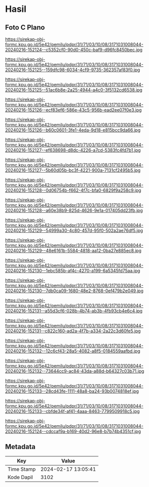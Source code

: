 # Hasil

## Foto C Plano

https://sirekap-obj-formc.kpu.go.id/5e42/pemilu/pdpr/31/71/03/10/08/3171031008044-20240216-152124--c5352cf0-90d0-450c-baf9-d96fc8450bec.jpg

https://sirekap-obj-formc.kpu.go.id/5e42/pemilu/pdpr/31/71/03/10/08/3171031008044-20240216-152125--159dfc98-6034-4cf9-9735-362357af83f0.jpg

https://sirekap-obj-formc.kpu.go.id/5e42/pemilu/pdpr/31/71/03/10/08/3171031008044-20240216-152125--51ac6b8e-2a25-4944-a4c0-3f5132cd6538.jpg

https://sirekap-obj-formc.kpu.go.id/5e42/pemilu/pdpr/31/71/03/10/08/3171031008044-20240216-152126--ecf83ef6-586e-43c5-956b-ead2ee07f0e3.jpg

https://sirekap-obj-formc.kpu.go.id/5e42/pemilu/pdpr/31/71/03/10/08/3171031008044-20240216-152126--b60c0601-3fe1-4eda-9d18-e815bcc9da66.jpg

https://sirekap-obj-formc.kpu.go.id/5e42/pemilu/pdpr/31/71/03/10/08/3171031008044-20240216-152127--ef638698-d8dc-4226-a7cd-5383fc4fd7b1.jpg

https://sirekap-obj-formc.kpu.go.id/5e42/pemilu/pdpr/31/71/03/10/08/3171031008044-20240216-152127--5b60d05b-bc3f-4221-900a-7131cf2495b5.jpg

https://sirekap-obj-formc.kpu.go.id/5e42/pemilu/pdpr/31/71/03/10/08/3171031008044-20240216-152128--0d06754b-f662-4f7c-bfa0-6829f9a258c9.jpg

https://sirekap-obj-formc.kpu.go.id/5e42/pemilu/pdpr/31/71/03/10/08/3171031008044-20240216-152128--a60e38b9-825d-4626-9e1a-017405dd23fb.jpg

https://sirekap-obj-formc.kpu.go.id/5e42/pemilu/pdpr/31/71/03/10/08/3171031008044-20240216-152129--54999a30-4c80-457d-95f0-502a2ae76df5.jpg

https://sirekap-obj-formc.kpu.go.id/5e42/pemilu/pdpr/31/71/03/10/08/3171031008044-20240216-152129--48e6161b-5584-4818-aa12-0ba27e885ec8.jpg

https://sirekap-obj-formc.kpu.go.id/5e42/pemilu/pdpr/31/71/03/10/08/3171031008044-20240216-152130--1ebc585b-af4c-4270-a199-6a5345fd75aa.jpg

https://sirekap-obj-formc.kpu.go.id/5e42/pemilu/pdpr/31/71/03/10/08/3171031008044-20240216-152130--7db0ca09-1680-48e2-8768-0ef479b2e049.jpg

https://sirekap-obj-formc.kpu.go.id/5e42/pemilu/pdpr/31/71/03/10/08/3171031008044-20240216-152131--a55d3cf6-028b-4b74-ab3b-4fb93cb4e6c4.jpg

https://sirekap-obj-formc.kpu.go.id/5e42/pemilu/pdpr/31/71/03/10/08/3171031008044-20240216-152131--c822c160-ad2a-4f7b-a334-2a22c3d60fe5.jpg

https://sirekap-obj-formc.kpu.go.id/5e42/pemilu/pdpr/31/71/03/10/08/3171031008044-20240216-152132--12c6cf43-28a5-4082-a8f5-0184559aafbd.jpg

https://sirekap-obj-formc.kpu.go.id/5e42/pemilu/pdpr/31/71/03/10/08/3171031008044-20240216-152132--73644cc9-ac84-43da-a88d-b64327c03b71.jpg

https://sirekap-obj-formc.kpu.go.id/5e42/pemilu/pdpr/31/71/03/10/08/3171031008044-20240216-152133--28cd43fe-1111-48a8-ba24-93b0074818ef.jpg

https://sirekap-obj-formc.kpu.go.id/5e42/pemilu/pdpr/31/71/03/10/08/3171031008044-20240216-152133--cbfde34f-af41-4aaa-8463-7799509918c5.jpg

https://sirekap-obj-formc.kpu.go.id/5e42/pemilu/pdpr/31/71/03/10/08/3171031008044-20240216-152124--cdccaf9a-b169-40d2-96e8-b7b74b4351cf.jpg


## Metadata

| Key        | Value               |
| ---------- | ------------------- |
| Time Stamp | 2024-02-17 13:05:41 |
| Kode Dapil | 3102                |



